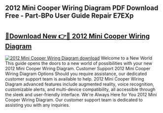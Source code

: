 ## 2012 Mini Cooper Wiring Diagram PDF Download Free - Part-BPo User Guide Repair E7EXp

# <h2><a href="http://dfsu2z.blite.top/?on=2012+Mini+Cooper+Wiring+Diagram">🔗Download New 👉🔴 2012 Mini Cooper Wiring Diagram</a></h2>

[![2012 Mini Cooper Wiring Diagram download](https://i.imgur.com/lujVjoI.png)](http://dfsu2z.blite.top/?on=2012+Mini+Cooper+Wiring+Diagram)
Welcome to a New World This guide opens the doors to a new world of possibilities with your new 2012 Mini Cooper Wiring Diagram. Customer Support 2012 Mini Cooper Wiring Diagram Options Should you require assistance, our dedicated customer support team is available to help. 2012 Mini Cooper Wiring Diagram advanced features include augmented reality, voice recognition, customizable alerts, and multi-device compatibility, all accessible through the sleek and user-friendly interface. We're Always Here for You 2012 Mini Cooper Wiring Diagram. Our customer support team is dedicated to assisting you with any inquiries.
